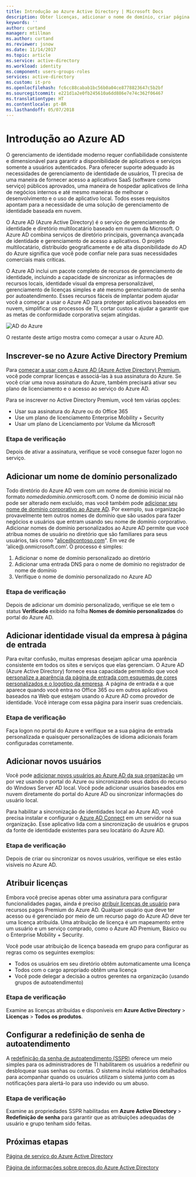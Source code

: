 ```yaml
---
title: Introdução ao Azure Active Directory | Microsoft Docs
description: Obter licenças, adicionar o nome de domínio, criar página de conexão personalizada e adicionar autoatendimento de redefinição de senha no Azure Active Directory
keywords: ''
author: curtand
manager: mtillman
ms.author: curtand
ms.reviewer: jsnow
ms.date: 11/14/2017
ms.topic: article
ms.service: active-directory
ms.workload: identity
ms.component: users-groups-roles
services: active-directory
ms.custom: it-pro
ms.openlocfilehash: fc6cc88cabab1bc56b0a04ce8778823647c5b2bf
ms.sourcegitcommit: e221d1a2e0fb245610a6dd886e7e74c362f06467
ms.translationtype: HT
ms.contentlocale: pt-BR
ms.lasthandoff: 05/07/2018
---
```

# <a name="get-started-with-azure-ad"></a>Introdução ao Azure AD
O gerenciamento de identidade moderno requer confiabilidade consistente e dimensionável para garantir a disponibilidade de aplicativos e serviços somente a usuários autenticados. Para oferecer suporte adequado às necessidades de gerenciamento de identidade de usuários, TI precisa de uma maneira de fornecer acesso a aplicativos SaaS (software como serviço) públicos aprovados, uma maneira de hospedar aplicativos de linha de negócios internos e até mesmo maneiras de melhorar o desenvolvimento e o uso de aplicativo local. Todos esses requisitos apontam para a necessidade de uma solução de gerenciamento de identidade baseada em nuvem.      

O Azure AD (Azure Active Directory) é o serviço de gerenciamento de identidade e diretório multilocatário baseado em nuvem da Microsoft. O Azure AD combina serviços de diretório principais, governança avançada de identidade e gerenciamento de acesso a aplicativos. O projeto multilocatário, distribuído geograficamente e de alta disponibilidade do AD do Azure significa que você pode confiar nele para suas necessidades comerciais mais críticas.

O Azure AD inclui um pacote completo de recursos de gerenciamento de identidade, incluindo a capacidade de sincronizar as informações de recursos locais, identidade visual da empresa personalizável, gerenciamento de licenças simples e até mesmo gerenciamento de senha por autoatendimento. Esses recursos fáceis de implantar podem ajudar você a começar a usar o Azure AD para proteger aplicativos baseados em nuvem, simplificar os processos de TI, cortar custos e ajudar a garantir que as metas de conformidade corporativa sejam atingidas.

![AD do Azure ](./media/get-started-azure-ad/Azure_Active_Directory.png)

O restante deste artigo mostra como começar a usar o Azure AD. 

## <a name="sign-up-for-azure-active-directory-premium"></a>Inscrever-se no Azure Active Directory Premium
Para [começar a usar com o Azure AD (Azure Active Directory) Premium](active-directory-get-started-premium.md), você pode comprar licenças e associá-las à sua assinatura do Azure. Se você criar uma nova assinatura do Azure, também precisará ativar seu plano de licenciamento e o acesso ao serviço do Azure AD. 

Para se inscrever no Active Directory Premium, você tem várias opções: 

- Usar sua assinatura do Azure ou do Office 365
- Use um plano de licenciamento Enterprise Mobility + Security
- Usar um plano de Licenciamento por Volume da Microsoft

### <a name="verification-step"></a>Etapa de verificação
Depois de ativar a assinatura, verifique se você consegue fazer logon no serviço.

## <a name="add-a-custom-domain-name"></a>Adicionar um nome de domínio personalizado
Todo diretório do Azure AD vem com um nome de domínio inicial no formato *nomededomínio*.onmicrosoft.com. O nome de domínio inicial não pode ser alterado nem excluído, mas você também pode [adicionar seu nome de domínio corporativo ao Azure AD](add-custom-domain.md). Por exemplo, sua organização provavelmente tem outros nomes de domínio que são usados para fazer negócios e usuários que entram usando seu nome de domínio corporativo. Adicionar nomes de domínio personalizados ao Azure AD permite que você atribua nomes de usuário no diretório que são familiares para seus usuários, tais como "alice@contoso.com". Em vez de ‘alice@.onmicrosoft.com’. O processo é simples:

1. Adicionar o nome de domínio personalizado ao diretório
2. Adicionar uma entrada DNS para o nome de domínio no registrador de nome de domínio
3. Verifique o nome de domínio personalizado no Azure AD

### <a name="verification-step"></a>Etapa de verificação
Depois de adicionar um domínio personalizado, verifique se ele tem o status **Verificado** exibido na folha **Nomes de domínio personalizados** do portal do Azure AD.

## <a name="add-company-branding-to-your-sign-in-page"></a>Adicionar identidade visual da empresa à página de entrada 
Para evitar confusão, muitas empresas desejam aplicar uma aparência consistente em todos os sites e serviços que elas gerenciam. O Azure AD (Azure Active Directory) fornece essa capacidade permitindo que você [personalize a aparência da página de entrada com esquemas de cores personalizados e o logotipo da empresa](customize-branding.md). A página de entrada é a que aparece quando você entra no Office 365 ou em outros aplicativos baseados na Web que estejam usando o Azure AD como provedor de identidade. Você interage com essa página para inserir suas credenciais.

### <a name="verification-step"></a>Etapa de verificação
Faça logon no portal do Azure e verifique se a sua página de entrada personalizada e quaisquer personalizações de idioma adicionais foram configuradas corretamente. 

## <a name="add-new-users"></a>Adicionar novos usuários
Você pode [adicionar novos usuários ao Azure AD da sua organização](add-users-azure-active-directory.md) um por vez usando o portal do Azure ou sincronizando seus dados do recurso do Windows Server AD local. Você pode adicionar usuários baseados em nuvem diretamente do portal do Azure AD ou sincronizar informações do usuário local.

Para habilitar a sincronização de identidades local ao Azure AD, você precisa instalar e configurar o [Azure AD Connect](https://docs.microsoft.com/azure/active-directory/connect/active-directory-aadconnect) em um servidor na sua organização. Esse aplicativo lida com a sincronização de usuários e grupos da fonte de identidade existentes para seu locatário do Azure AD.

### <a name="verification-step"></a>Etapa de verificação
Depois de criar ou sincronizar os novos usuários, verifique se eles estão visíveis no Azure AD.

## <a name="assign-licenses"></a>Atribuir licenças
Embora você precise apenas obter uma assinatura para configurar funcionalidades pagas, ainda é preciso [atribuir licenças de usuário](license-users-groups.md) para recursos pagos Premium do Azure AD. Qualquer usuário que deve ter acesso ou é gerenciado por meio de um recurso pago do Azure AD deve ter uma licença atribuída. Uma atribuição de licença é um mapeamento entre um usuário e um serviço comprado, como o Azure AD Premium, Básico ou o Enterprise Mobility + Security.

Você pode usar atribuição de licença baseada em grupo para configurar as regras como os seguintes exemplos:

- Todos os usuários em seu diretório obtêm automaticamente uma licença
- Todos com o cargo apropriado obtêm uma licença
- Você pode delegar a decisão a outros gerentes na organização (usando grupos de autoatendimento)

### <a name="verification-step"></a>Etapa de verificação
Examine as licenças atribuídas e disponíveis em **Azure Active Directory** > **Licenças** > **Todos os produtos**.

## <a name="configure-self-service-password-reset"></a>Configurar a redefinição de senha de autoatendimento
A [redefinição da senha de autoatendimento (SSPR)](authentication/quickstart-sspr.md) oferece um meio simples para os administradores de TI habilitarem os usuários a redefinir ou desbloquear suas senhas ou contas. O sistema inclui relatórios detalhados para acompanhar quando os usuários utilizam o sistema junto com as notificações para alertá-lo para uso indevido ou um abuso.

### <a name="verification-step"></a>Etapa de verificação
Examine as propriedades SSPR habilitadas em **Azure Active Directory** > **Redefinição de senha** para garantir que as atribuições adequadas de usuário e grupo tenham sido feitas. 


## <a name="next-steps"></a>Próximas etapas
[Página de serviço do Azure Active Directory](https://azure.microsoft.com/services/active-directory/)

[Página de informações sobre preços do Azure Active Directory](https://azure.microsoft.com/pricing/details/active-directory/)